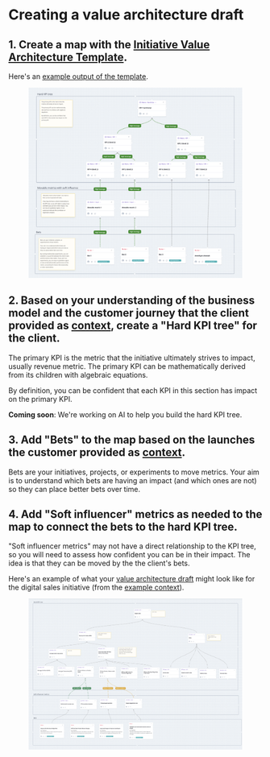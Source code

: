 # Creating a value architecture draft

## 1. **Create a map with the** [**Initiative Value Architecture Template**](https://app.doubleloop.app/playbooks/initiative-value-architecture-template-current).

Here's an [example output of the template](https://app.doubleloop.app/strategy/4493/map).

<figure><img src="../.gitbook/assets/CleanShot 2024-09-20 at 17.22.09@2x.png" alt=""><figcaption></figcaption></figure>

## **2. Based on your understanding of the business model and the customer journey that the client provided  as** [**context**](getting-context-on-an-initiative.md)**, create a "Hard KPI tree" for the client**.

The primary KPI is the metric that the initiative ultimately strives to impact, usually revenue metric. The primary KPI can be mathematically derived from its children with algebraic equations.

By definition, you can be confident that each KPI in this section has impact on the primary KPI.

**Coming soon**: We're working on AI to help you build the hard KPI tree.

## 3. Add "Bets" to the map based on the launches the customer provided as [context](getting-context-on-an-initiative.md).

Bets are your initiatives, projects, or experiments to move metrics. Your aim is to understand which bets are having an impact (and which ones are not) so they can place better bets over time.

## 4. Add "Soft influencer" metrics as needed to the map to connect the bets to the hard KPI tree.

"Soft influencer metrics" may not have a direct relationship to the KPI tree, so you will need to assess how confident you can be in their impact. The idea is that they can be moved by the the client's bets.

Here's an example of what your [value architecture draft](https://app.doubleloop.app/strategy/4527/map) might look like for the digital sales initiative (from the [example context](getting-context-on-an-initiative.md)).

<figure><img src="../.gitbook/assets/CleanShot 2024-09-20 at 17.22.52@2x.png" alt=""><figcaption></figcaption></figure>

